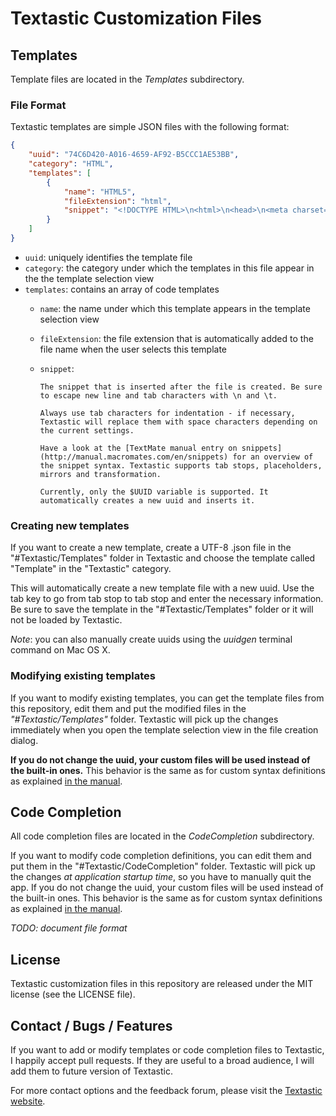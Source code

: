 # Textastic Customization Files

## Templates

Template files are located in the *Templates* subdirectory. 

### File Format 

Textastic templates are simple JSON files with the following format:

```json
{
	"uuid": "74C6D420-A016-4659-AF92-B5CCC1AE53BB",
	"category": "HTML",
	"templates": [
		{
			"name": "HTML5",
			"fileExtension": "html",
			"snippet": "<!DOCTYPE HTML>\n<html>\n<head>\n<meta charset=\"utf-8\">\n<title>${1:untitled}<\/title>\n<\/head>\n\n<body>$0\n<\/body>\n<\/html>"
		}
	]
}
```

* `uuid`: uniquely identifies the template file
* `category`: the category under which the templates in this file appear in the the template selection view
* `templates`: contains an array of code templates
  * `name`: the name under which this template appears in the template selection view
  * `fileExtension`: the file extension that is automatically added to the file name when the user selects this template
  * `snippet`: 
  
        The snippet that is inserted after the file is created. Be sure to escape new line and tab characters with \n and \t. 
  
        Always use tab characters for indentation - if necessary, Textastic will replace them with space characters depending on the current settings. 
        
        Have a look at the [TextMate manual entry on snippets](http://manual.macromates.com/en/snippets) for an overview of the snippet syntax. Textastic supports tab stops, placeholders, mirrors and transformation. 
    
        Currently, only the $UUID variable is supported. It automatically creates a new uuid and inserts it.
        
### Creating new templates

If you want to create a new template, create a UTF-8 .json file in the "#Textastic/Templates" folder in Textastic and choose the template called "Template" in the "Textastic" category. 

This will automatically create a new template file with a new uuid. Use the tab key to go from tab stop to tab stop and enter the necessary information. Be sure to save the template in the "#Textastic/Templates" folder or it will not be loaded by Textastic.

*Note*: you can also manually create uuids using the *uuidgen* terminal command on Mac OS X.

### Modifying existing templates

If you want to modify existing templates, you can get the template files from this repository, edit them and put the modified files in the *"#Textastic/Templates"* folder. Textastic will pick up the changes immediately when you open the template selection view in the file creation dialog. 

**If you do not change the uuid, your custom files will be used instead of the built-in ones.** This behavior is the same as for custom syntax definitions as explained [in the manual](http://www.textasticapp.com/v3/manual/lessons/How_can_I_add_my_own_syntax_definitions_and_themes.html).

## Code Completion

All code completion files are located in the *CodeCompletion* subdirectory. 

If you want to modify code completion definitions, you can edit them and put them in the "#Textastic/CodeCompletion" folder. Textastic will pick up the changes *at application startup time*, so you have to manually quit the app. If you do not change the uuid, your custom files will be used instead of the built-in ones. This behavior is the same as for custom syntax definitions as explained [in the manual](http://www.textasticapp.com/v3/manual/lessons/How_can_I_add_my_own_syntax_definitions_and_themes.html).

*TODO: document file format*

## License

Textastic customization files in this repository are released under the MIT license (see the LICENSE file).

## Contact / Bugs / Features

If you want to add or modify templates or code completion files to Textastic, I happily accept pull requests. If they are useful to a broad audience, I will add them to future version of Textastic.

For more contact options and the feedback forum, please visit the [Textastic website](http://www.textasticapp.com/).